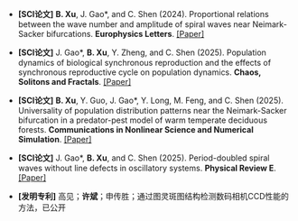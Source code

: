 - <strong>[SCI论文]</strong> <strong>B. Xu</strong>, J. Gao*, and C. Shen (2024). Proportional relations between the wave number and amplitude of spiral waves near Neimark-Sacker bifurcations. <strong>Europhysics Letters</strong>. [[Paper]](https://doi.org/10.1209/0295-5075/ad5eb8)

- <strong>[SCI论文]</strong> J. Gao*, <strong>B. Xu</strong>, Y. Zheng, and C. Shen (2025). Population dynamics of biological synchronous reproduction and the effects of synchronous reproductive cycle on population dynamics. <strong>Chaos, Solitons and Fractals</strong>. [[Paper]](https://doi.org/10.1016/j.chaos.2025.116438)

- <strong>[SCI论文]</strong> <strong>B. Xu</strong>, Y. Guo, J. Gao*, Y. Long, M. Feng, and C. Shen (2025). Universality of population distribution patterns near the Neimark-Sacker bifurcation in a predator-pest model of warm temperate deciduous forests. <strong>Communications in Nonlinear Science and Numerical Simulation</strong>. [[Paper]](https://doi.org/10.1016/j.cnsns.2025.108961)

- <strong>[SCI论文]</strong> J. Gao*, <strong>B. Xu</strong>, and C. Shen (2025). Period-doubled spiral waves without line defects in oscillatory systems. <strong>Physical Review E</strong>. [[Paper]](https://doi.org/10.1103/26pt-kz9b)

- <strong>[发明专利]</strong> 高见；<strong>许斌</strong>；申传胜；通过图灵斑图结构检测数码相机CCD性能的方法，已公开